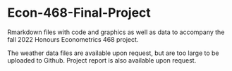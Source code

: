 # Econ-468-Final-Project
Rmarkdown files with code and graphics as well as data to accompany the fall 2022 Honours Econometrics 468 project.  

The weather data files are available upon request, but are too large to be uploaded to Github. Project report is also available upon request. 
